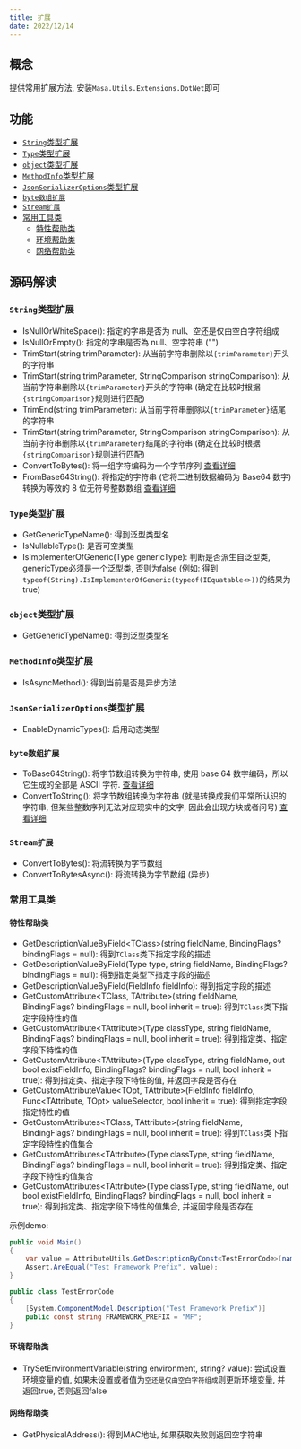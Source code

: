 ```yaml
---
title: 扩展
date: 2022/12/14
---
```


## 概念

提供常用扩展方法, 安装`Masa.Utils.Extensions.DotNet`即可

## 功能

* [`String`类型扩展](#string)
* [`Type`类型扩展](#type)
* [`object`类型扩展](#object)
* [`MethodInfo`类型扩展](#methodinfo)
* [`JsonSerializerOptions`类型扩展](#json)
* [`byte数组扩展`](#byte)
* [`Stream扩展`](#stream)
* [常用工具类](#tools)
    * [特性帮助类](#attribute)
    * [环境帮助类](#environment)
    * [网络帮助类](#network)

## 源码解读

### <a id="string">`String`类型扩展</a>

* IsNullOrWhiteSpace(): 指定的字串是否为 null、空还是仅由空白字符组成
* IsNullOrEmpty(): 指定的字串是否為 null、空字符串 ("")
* TrimStart(string trimParameter): 从当前字符串删除以`{trimParameter}`开头的字符串
* TrimStart(string trimParameter, StringComparison stringComparison): 从当前字符串删除以`{trimParameter}`开头的字符串 (确定在比较时根据`{stringComparison}`规则进行匹配)
* TrimEnd(string trimParameter): 从当前字符串删除以`{trimParameter}`结尾的字符串
* TrimStart(string trimParameter, StringComparison stringComparison): 从当前字符串删除以`{trimParameter}`结尾的字符串 (确定在比较时根据`{stringComparison}`规则进行匹配)
* ConvertToBytes(): 将一组字符编码为一个字节序列 [查看详细](https://learn.microsoft.com/zh-cn/dotnet/api/system.text.encoding.getbytes)
* FromBase64String(): 将指定的字符串 (它将二进制数据编码为 Base64 数字) 转换为等效的 8 位无符号整数数组 [查看详细](https://learn.microsoft.com/zh-cn/dotnet/api/system.convert.frombase64string)

### <a id="type">`Type`类型扩展</a>

* GetGenericTypeName(): 得到泛型类型名
* IsNullableType(): 是否可空类型
* IsImplementerOfGeneric(Type genericType): 判断是否派生自泛型类, genericType必须是一个泛型类, 否则为false (例如: 得到`typeof(String).IsImplementerOfGeneric(typeof(IEquatable<>))`的结果为true)

### <a id="object">`object`类型扩展</a>

* GetGenericTypeName(): 得到泛型类型名

### <a id="methodinfo">`MethodInfo`类型扩展</a>

* IsAsyncMethod(): 得到当前是否是异步方法

### <a id="json">`JsonSerializerOptions`类型扩展</a>

* EnableDynamicTypes(): 启用动态类型

### <a id="byte">`byte数组扩展`</a>

* ToBase64String(): 将字节数组转换为字符串, 使用 base 64 数字编码，所以它生成的全部是 ASCII 字符. [查看详细](https://learn.microsoft.com/zh-cn/dotnet/api/system.convert.tobase64string)
* ConvertToString(): 将字节数组转换为字符串 (就是转换成我们平常所认识的字符串, 但某些整数序列无法对应现实中的文字, 因此会出现方块或者问号) [查看详细](https://learn.microsoft.com/zh-cn/dotnet/api/system.text.encoding.getstring)

### <a id="stream">`Stream扩展`</a>

* ConvertToBytes(): 将流转换为字节数组
* ConvertToBytesAsync(): 将流转换为字节数组 (异步)

### <a id="tools">常用工具类</a>

#### <a id="attribute">特性帮助类</a>

* GetDescriptionValueByField\<TClass\>(string fieldName, BindingFlags? bindingFlags = null): 得到`TClass`类下指定字段的描述
* GetDescriptionValueByField(Type type, string fieldName, BindingFlags? bindingFlags = null): 得到指定类型下指定字段的描述
* GetDescriptionValueByField(FieldInfo fieldInfo): 得到指定字段的描述
* GetCustomAttribute\<TClass, TAttribute\>(string fieldName, BindingFlags? bindingFlags = null, bool inherit = true): 得到`TClass`类下指定字段特性的值
* GetCustomAttribute\<TAttribute\>(Type classType, string fieldName, BindingFlags? bindingFlags = null, bool inherit = true): 得到指定类、指定字段下特性的值
* GetCustomAttribute\<TAttribute\>(Type classType, string fieldName, out bool existFieldInfo, BindingFlags? bindingFlags = null, bool inherit = true): 得到指定类、指定字段下特性的值, 并返回字段是否存在
* GetCustomAttributeValue\<TOpt, TAttribute\>(FieldInfo fieldInfo, Func\<TAttribute, TOpt\> valueSelector, bool inherit = true): 得到指定字段指定特性的值
* GetCustomAttributes\<TClass, TAttribute\>(string fieldName, BindingFlags? bindingFlags = null, bool inherit = true): 得到`TClass`类下指定字段特性的值集合
* GetCustomAttributes\<TAttribute\>(Type classType, string fieldName, BindingFlags? bindingFlags = null, bool inherit = true): 得到指定类、指定字段下特性的值集合
* GetCustomAttributes\<TAttribute\>(Type classType, string fieldName,  out bool existFieldInfo, BindingFlags? bindingFlags = null, bool inherit = true): 得到指定类、指定字段下特性的值集合, 并返回字段是否存在

示例demo:

``` C#
public void Main()
{
    var value = AttributeUtils.GetDescriptionByConst<TestErrorCode>(nameof(ErrorCode.FRAMEWORK_PREFIX));
    Assert.AreEqual("Test Framework Prefix", value);
}

public class TestErrorCode
{
    [System.ComponentModel.Description("Test Framework Prefix")]
    public const string FRAMEWORK_PREFIX = "MF";
}
```

#### <a id="environment">环境帮助类</a>

* TrySetEnvironmentVariable(string environment, string? value): 尝试设置环境变量的值, 如果未设置或者值为`空还是仅由空白字符组成`则更新环境变量, 并返回true, 否则返回false

#### <a id="network">网络帮助类</a>

* GetPhysicalAddress(): 得到MAC地址, 如果获取失败则返回空字符串